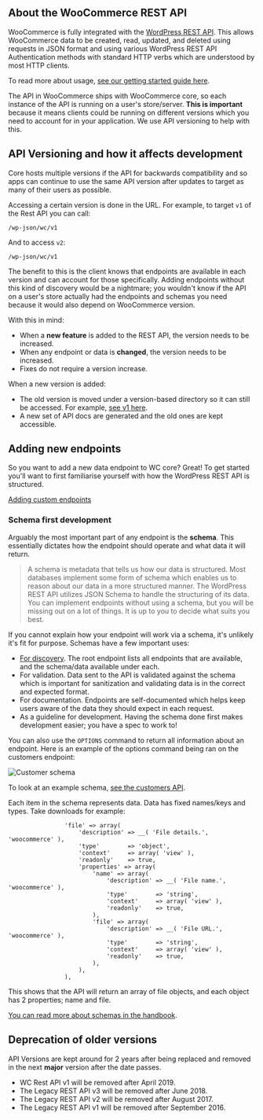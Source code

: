 ## About the WooCommerce REST API

WooCommerce is fully integrated with the [WordPress REST API](https://developer.wordpress.org/rest-api/). This allows WooCommerce data to be created, read, updated, and deleted using requests in JSON format and using various WordPress REST API Authentication methods with standard HTTP verbs which are understood by most HTTP clients.

To read more about usage, [see our getting started guide here](https://github.com/woocommerce/woocommerce/wiki/Getting-started-with-the-REST-API).

The API in WooCommerce ships with WooCommerce core, so each instance of the API is running on a user's store/server. **This is important** because it means clients could be running on different versions which you need to account for in your application. We use API versioning to help with this.

## API Versioning and how it affects development

Core hosts multiple versions if the API for backwards compatibility and so apps can continue to use the same API version after updates to target as many of their users as possible.

Accessing a certain version is done in the URL. For example, to target `v1` of the Rest API you can call:

```
/wp-json/wc/v1
```

And to access `v2`:

```
/wp-json/wc/v1
```

The benefit to this is the client knows that endpoints are available in each version and can account for those specifically. Adding endpoints without this kind of discovery would be a nightmare; you wouldn't know if the API on a user's store actually had the endpoints and schemas you need because it would also depend on WooCommerce version.

With this in mind:

* When a **new feature** is added to the REST API, the version needs to be increased. 
* When any endpoint or data is **changed**, the version needs to be increased. 
* Fixes do not require a version increase.

When a new version is added:

* The old version is moved under a version-based directory so it can still be accessed. For example, [see v1 here](https://github.com/woocommerce/woocommerce/tree/master/includes/api/v1). 
* A new set of API docs are generated and the old ones are kept accessible.

## Adding new endpoints

So you want to add a new data endpoint to WC core? Great! To get started you'll want to first familiarise yourself with how the WordPress REST API is structured.

[Adding custom endpoints](https://developer.wordpress.org/rest-api/extending-the-rest-api/adding-custom-endpoints/)

### Schema first development

Arguably the most important part of any endpoint is the **schema**. This essentially dictates how the endpoint should operate and what data it will return.

> A schema is metadata that tells us how our data is structured. Most databases implement some form of schema which enables us to reason about our data in a more structured manner. The WordPress REST API utilizes JSON Schema to handle the structuring of its data. You can implement endpoints without using a schema, but you will be missing out on a lot of things. It is up to you to decide what suits you best.

If you cannot explain how your endpoint will work via a schema, it's unlikely it's fit for purpose. Schemas have a few important uses:

* [For discovery](https://developer.wordpress.org/rest-api/using-the-rest-api/discovery/). The root endpoint lists all endpoints that are available, and the schema/data available under each.
* For validation. Data sent to the API is validated against the schema which is important for sanitization and validating data is in the correct and expected format.
* For documentation. Endpoints are self-documented which helps keep users aware of the data they should expect in each request.
* As a guideline for development. Having the schema done first makes development easier; you have a spec to work to!

You can also use the `OPTIONS` command to return all information about an endpoint. Here is an example of the options command being ran on the customers endpoint:

![Customer schema](https://woocommerce.files.wordpress.com/2017/05/2017-05-24-at-10-24.png)

To look at an example schema, [see the customers API](https://github.com/woocommerce/woocommerce/blob/3.0.0/includes/api/class-wc-rest-customer-downloads-controller.php#L78-L168).

Each item in the schema represents data. Data has fixed names/keys and types. Take downloads for example:

```
				'file' => array(
					'description' => __( 'File details.', 'woocommerce' ),
					'type'        => 'object',
					'context'     => array( 'view' ),
					'readonly'    => true,
					'properties' => array(
						'name' => array(
							'description' => __( 'File name.', 'woocommerce' ),
							'type'        => 'string',
							'context'     => array( 'view' ),
							'readonly'    => true,
						),
						'file' => array(
							'description' => __( 'File URL.', 'woocommerce' ),
							'type'        => 'string',
							'context'     => array( 'view' ),
							'readonly'    => true,
						),
					),
				),
```

This shows that the API will return an array of file objects, and each object has 2 properties; name and file.

[You can read more about schemas in the handbook](https://developer.wordpress.org/rest-api/extending-the-rest-api/schema/).

## Deprecation of older versions

API Versions are kept around for 2 years after being replaced and removed in the next **major** version after the date passes.

- WC Rest API v1 will be removed after April 2019.
- The Legacy REST API v3 will be removed after June 2018.
- The Legacy REST API v2 will be removed after August 2017.
- The Legacy REST API v1 will be removed after September 2016.



